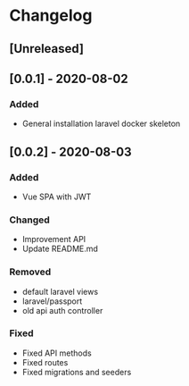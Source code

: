 # Changelog

## [Unreleased]

## [0.0.1] - 2020-08-02

### Added

- General installation laravel docker skeleton

## [0.0.2] - 2020-08-03

### Added

- Vue SPA with JWT

### Changed

- Improvement API
- Update README.md
 
### Removed

- default laravel views
- laravel/passport
- old api auth controller

### Fixed

- Fixed API methods
- Fixed routes
- Fixed migrations and seeders
